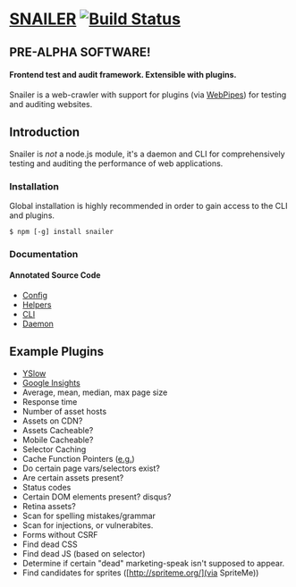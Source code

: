 # [SNAILER](https://github.com/matthewhudson/snailer) [![Build Status](https://travis-ci.org/matthewhudson/snailer.png?branch=master)](https://travis-ci.org/matthewhudson/snailer)

## PRE-ALPHA SOFTWARE!
#### Frontend test and audit framework. Extensible with plugins.

Snailer is a web-crawler with support for plugins (via [WebPipes](http://www.webpipes.org/)) for testing and auditing websites.

## Introduction

Snailer is *not* a node.js module, it's a daemon and CLI for comprehensively testing and auditing the performance of web applications.

### Installation

Global installation is highly recommended in order to gain access to the CLI and plugins.

	$ npm [-g] install snailer

### Documentation

#### Annotated Source Code

* [Config](http://snailer.org/config.html)
* [Helpers](http://snailer.org/helpers.html)
* [CLI](http://snailer.org/snailer-cli.html)
* [Daemon](http://snailer.org/snail-daemon.html)


## Example Plugins

* [YSlow](http://yslow.org/node-server/)
* [Google Insights](https://developers.google.com/speed/docs/insights/v1/getting_started)
* Average, mean, median, max page size
* Response time
* Number of asset hosts
* Assets on CDN?
* Assets Cacheable?
* Mobile Cacheable?
* Selector Caching
* Cache Function Pointers ([e.g.](http://blogs.msdn.com/b/ie/archive/2006/08/28/728654.aspx))
* Do certain page vars/selectors exist?
* Are certain assets present?
* Status codes
* Certain DOM elements present? disqus?
* Retina assets?
* Scan for spelling mistakes/grammar
* Scan for injections, or vulnerabites. 
* Forms without CSRF
* Find dead CSS
* Find dead JS (based on selector)
* Determine if certain "dead" marketing-speak isn't supposed to appear.
* Find candidates for sprites ([http://spriteme.org/](via SpriteMe))
